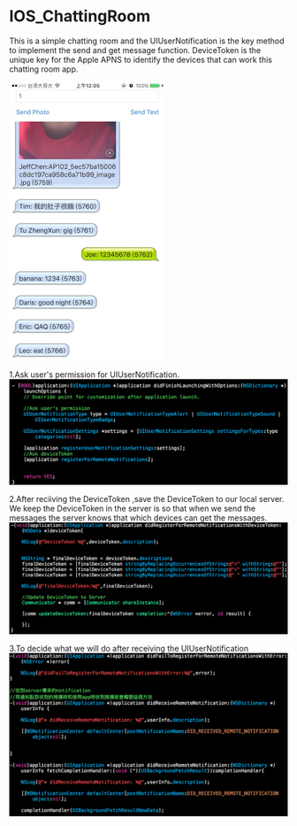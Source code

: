 # IOS_ChattingRoom
 
This is a simple chatting room and the UIUserNotification is the key method to implement the send and get message function.
DeviceToken is the unique key for the Apple APNS to identify the devices that can work this chatting room app.

<img src="https://raw.githubusercontent.com/chen-chien-lung/IOS_ChattingRoom/master/IMG_2765.jpg" width=283px height="504">
 
1.Ask user's permission for UIUserNotification.
<img src="https://github.com/chen-chien-lung/IOS_ChattingRoom/blob/master/RegistUserNotification.png?raw=true">

2.After reciiving the DeviceToken ,save the DeviceToken to our local server.
  We keep the DeviceToken in the server is so that when we send the messages the server knows that which devices can get the messages.
<img src="https://github.com/chen-chien-lung/IOS_ChattingRoom/blob/master/DeviceToken.png?raw=true">

3.To decide what we will do after receiving the UIUserNotification
<img src="https://github.com/chen-chien-lung/IOS_ChattingRoom/blob/master/UserNotification.png?raw=true">



